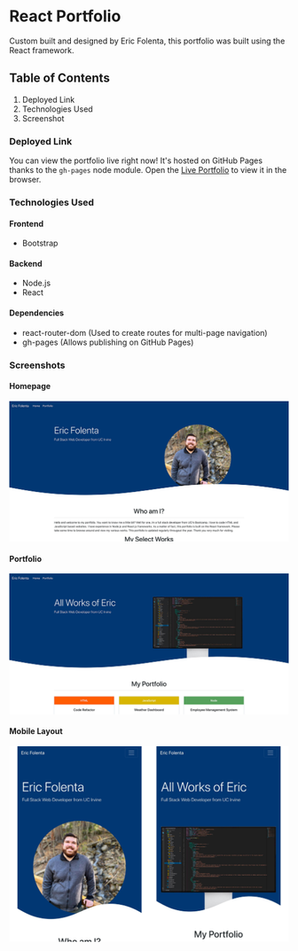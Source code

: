 # React Portfolio

Custom built and designed by Eric Folenta, this portfolio was built using the React framework.

## Table of Contents

1. Deployed Link
2. Technologies Used
3. Screenshot

### Deployed Link

You can view the portfolio live right now! It's hosted on GitHub Pages thanks to the `gh-pages` node module.
Open the [Live Portfolio](https://efolenta.github.io/portfolio/) to view it in the browser.

### Technologies Used

#### Frontend
- Bootstrap

#### Backend
- Node.js
- React

#### Dependencies
- react-router-dom (Used to create routes for multi-page navigation)
- gh-pages (Allows publishing on GitHub Pages)

### Screenshots

#### Homepage
![Home Page Screenshot](./src/assets/screenshots/home-screenshot.jpg)
#### Portfolio
![Portfolio Page Screenshot](./src/assets/screenshots/portfolio-screenshot.jpg)
#### Mobile Layout
![Mobile Page Screenshot](./src/assets/screenshots/mobile-screenshot.jpg)
